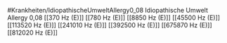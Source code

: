 #Krankheiten/IdiopathischeUmweltAllergy0_08
Idiopathische Umwelt Allergy 0,08
[[370 Hz (E)]]
[[780 Hz (E)]]
[[8850 Hz (E)]]
[[45500 Hz (E)]]
[[113520 Hz (E)]]
[[241010 Hz (E)]]
[[392500 Hz (E)]]
[[675870 Hz (E)]]
[[812020 Hz (E)]]